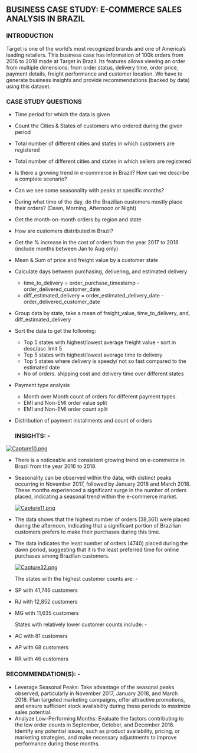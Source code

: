 ## BUSINESS CASE STUDY: E-COMMERCE SALES ANALYSIS IN BRAZIL


### INTRODUCTION
Target is one of the world’s most recognized brands and one of America’s leading retailers. This business case has information of 100k orders from 2016 to 2018 made at Target in Brazil. Its features allows viewing an order from multiple dimensions: from order status, delivery time, order price, payment details, freight performance and customer location. We have to generate business insights and provide recommendations (backed by data) using this dataset.


### CASE STUDY QUESTIONS
* Time period for which the data is given
* Count the Cities & States of customers who ordered during the given period
* Total number of different cities and states in which customers are registered
* Total number of different cities and states in which sellers are registered
* Is there a growing trend in e-commerce in Brazil? How can we describe a complete scenario?
* Can we see some seasonality with peaks at specific months?
* During what time of the day, do the Brazilian customers mostly place their orders? (Dawn, Morning, Afternoon or Night)
* Get the month-on-month orders by region and state
* How are customers distributed in Brazil?
* Get the % increase in the cost of orders from the year 2017 to 2018 (include months between Jan to Aug only)
* Mean & Sum of price and freight value by a customer state
* Calculate days between purchasing, delivering, and estimated delivery
   - time_to_delivery  =  order_purchase_timestamp - order_delivered_customer_date
   - diff_estimated_delivery  =  order_estimated_delivery_date - order_delivered_customer_date
* Group data by state, take a mean of freight_value, time_to_delivery, and, diff_estimated_delivery
* Sort the data to get the following:
    - Top 5 states with highest/lowest average freight value - sort in desc/asc limit 5
    - Top 5 states with highest/lowest average time to delivery
    - Top 5 states where delivery is speedy/ not so fast compared to the estimated date
    - No of orders. shipping cost and delivery time over different states
* Payment type analysis
    - Month over Month count of orders for different payment types.
    - EMI and Non-EMI order value split
    - EMI and Non-EMI order count split
* Distribution of payment installments and count of orders


  ### INSIGHTS: -
   

 


[![Capture10.png](https://i.postimg.cc/BQrVXW32/Capture10.png)](https://postimg.cc/QHqbyyHM)


* There is a noticeable and consistent growing trend on e-commerce in Brazil from the year 2016 to 2018.
* Seasonality can be observed within the data, with distinct peaks occurring in November 2017, followed by January 2018 and March 2018. These months experienced a significant surge in the number of orders placed, indicating a seasonal trend within the e-commerce market.

  [![Capture11.png](https://i.postimg.cc/hv77TMXG/Capture11.png)](https://postimg.cc/Lg2XMtBd)

* The data shows that the highest number of orders (38,361) were placed during the afternoon, indicating that a significant portion of 
    Brazilian customers prefers to make their purchases during this time.
* The data indicates the least number of orders (4740) placed during the dawn period, suggesting that it is the least preferred time 
    for online purchases among Brazilian customers.

  [![Capture32.png](https://i.postimg.cc/sDYkshmF/Capture32.png)](https://postimg.cc/crJ9c6PT)

  The states with the highest customer counts are: -
* SP with 41,746 customers
* RJ with 12,852 customers
* MG with 11,635 customers

  States with relatively lower customer counts include: -
* AC with 81 customers
* AP with 68 customers
* RR with 46 customers

    
    
  
### RECOMMENDATION(S): -
* Leverage Seasonal Peaks: Take advantage of the seasonal peaks observed, particularly in November 2017, January 2018, and March 2018. Plan targeted marketing campaigns, offer attractive promotions, and ensure sufficient stock availability during these periods to maximize sales potential.
* Analyze Low-Performing Months: Evaluate the factors contributing to the low order counts in September, October, and December 2016. Identify any potential issues, such as product availability, pricing, or marketing strategies, and make necessary adjustments to improve performance during those months.

